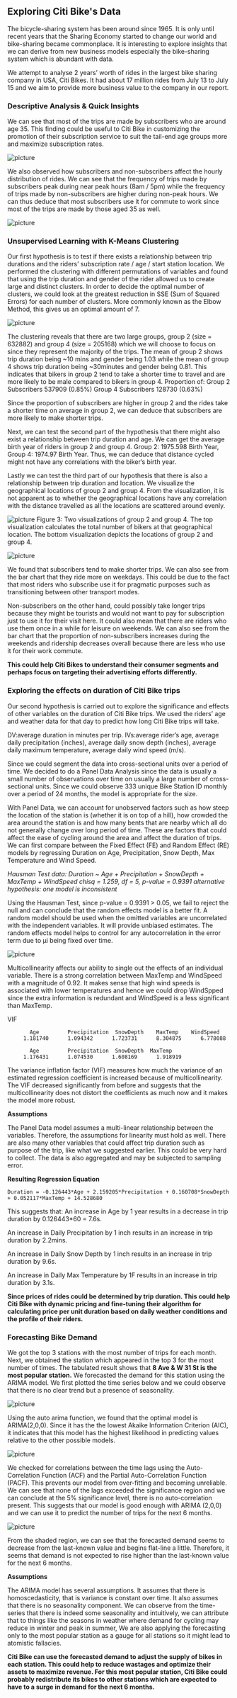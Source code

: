 ## Exploring Citi Bike's Data

The bicycle-sharing system has been around since 1965. It is only until recent years that the Sharing Economy started to change our world and bike-sharing became commonplace. It is interesting to explore insights that we can derive from new business models especially the bike-sharing system which is abundant with data. 

We attempt to analyse 2 years’ worth of rides in the largest bike sharing company in USA, Citi Bikes. It had about 17 million rides from July 13 to July 15 and we aim to provide more business value to the company in our report.

### Descriptive Analysis & Quick Insights

We can see that most of the trips are made by subscribers who are around age 35. This finding could be useful to Citi Bike in customizing the promotion of their subscription service to suit the tail-end age groups more and maximize subscription rates.

![picture](1.png)

We also observed how subscribers and non-subscribers affect the hourly distribution of rides. We can see that the frequency of trips made by subscribers peak during near peak hours (8am / 5pm) while the frequency of trips made by non-subscribers are higher during non-peak hours. We can thus deduce that most subscribers use it for commute to work since most of the trips are made by those aged 35 as well.

![picture](2.png)

### Unsupervised Learning with K-Means Clustering 
Our first hypothesis is to test if there exists a relationship between trip durations and the riders’ subscription rate / age / start station location. We performed the clustering with different permutations of variables and found that using the trip duration and gender of the rider allowed us to create large and distinct clusters. In order to decide the optimal number of clusters, we could look at the greatest reduction in SSE (Sum of Squared Errors) for each number of clusters. More commonly known as the Elbow Method, this gives us an optimal amount of 7. 

![picture](3.png)

The clustering reveals that there are two large groups, group 2 (size = 632882) and group 4 (size = 205168) which we will choose to focus on since they represent the majority of the trips. The mean of group 2 shows trip duration being ~10 mins and gender being 1.03 while the mean of group 4 shows trip duration being ~30minutes and gender being 0.81. This indicates that bikers in group 2 tend to take a shorter time to travel and are more likely to be male compared to bikers in group 4.
Proportion of:
Group 2 Subscribers 537909 (0.85%) 
Group 4 Subscribers 128730 (0.63%)

Since the proportion of subscribers are higher in group 2 and the rides take a shorter time on average in group 2, we can deduce that subscribers are more likely to make shorter trips. 

Next, we can test the second part of the hypothesis that there might also exist a relationship between trip duration and age. We can get the average birth year of riders in group 2 and group 4. Group 2: 1975.598 Birth Year, Group 4: 1974.97 Birth Year. Thus, we can deduce that distance cycled might not have any correlations with the biker’s birth year.

Lastly we can test the third part of our hypothesis that there is also a relationship between trip duration and location. We visualize the geographical locations of group 2 and group 4. From the visualization, it is not apparent as to whether the geographical locations have any correlation with the distance travelled as all the locations are scattered around evenly.

![picture](4.png)
Figure 3: Two visualizations of group 2 and group 4. The top visualization calculates the total number of bikers at that geographical location. The bottom visualization depicts the locations of group 2 and group 4. 



![picture](5.png)

We found that subscribers tend to make shorter trips. We can also see from the bar chart that they ride more on weekdays. This could be due to the fact that most riders who subscribe use it for pragmatic purposes such as transitioning between other transport modes. 

Non-subscribers on the other hand, could possibly take longer trips because they might be tourists and would not want to pay for subscription just to use it for their visit here. It could also mean that there are riders who use them once in a while for leisure on weekends. We can also see from the bar chart that the proportion of non-subscribers increases during the weekends and ridership decreases overall because there are less who use it for their work commute. 

**This could help Citi Bikes to understand their consumer segments and perhaps focus on targeting their advertising efforts differently.**

### Exploring the effects on duration of Citi Bike trips
Our second hypothesis is carried out to explore the significance and effects of other variables on the duration of Citi Bike trips. We used the riders’ age and weather data for that day to predict how long Citi Bike trips will take. 

DV:average duration in minutes per trip. 
IVs:average rider’s age, average daily precipitation (inches), average daily snow depth (inches), average daily maximum temperature, average daily wind speed (m/s).

Since we could segment the data into cross-sectional units over a period of time. We decided to do a Panel Data Analysis since the data is usually a small number of observations over time on usually a large number of cross-sectional units. Since we could observe 333 unique Bike Station ID monthly over a period of 24 months, the model is appropriate for the size. 

With Panel Data, we can account for unobserved factors such as how steep the location of the station is (whether it is on top of a hill), how crowded the area around the station is and how many bents that are nearby which all do not generally change over long period of time. These are factors that could affect the ease of cycling around the area and affect the duration of trips. 
We can first compare between the Fixed Effect (FE) and Random Effect (RE) models by regressing Duration on Age, Precipitation, Snow Depth, Max Temperature and Wind Speed.

_Hausman Test
data:  Duration ~ Age + Precipitation + SnowDepth + MaxTemp + WindSpeed
chisq = 1.259, df = 5, p-value = 0.9391
alternative hypothesis: one model is inconsistent_

Using the Hausman Test,  since p-value = 0.9391 > 0.05, we fail to reject the null and can conclude that the random effects model is a better fit. A random model should be used when the omitted variables are uncorrelated with the independent variables. It will provide unbiased estimates. The random effects model helps to control for any autocorrelation in the error term due to μi being fixed over time.

![picture](6.jpg)

Multicollinearity affects our ability to single out the effects of an individual variable. There is a strong correlation between MaxTemp and WindSpeed with a magnitude of 0.92. It makes sense that high wind speeds is associated with lower temperatures and hence we could drop WindSpped since the extra information is redundant and WindSpeed is a less significant than MaxTemp. 

VIF
```
       Age         Precipitation  SnowDepth    MaxTemp    WindSpeed 
     1.181740      1.094342      1.723731      8.304875      6.778088

       Age         Precipitation  SnowDepth  MaxTemp 
     1.176431      1.074530      1.608169      1.918919 
```
The variance inflation factor (VIF)  measures how much the variance of an estimated regression coefficient is increased because of multicollinearity. The VIF decreased significantly from before and suggests that the multicollinearity does not distort the coefficients as much now and it makes the model more robust.

**Assumptions**

The Panel Data model assumes a multi-linear relationship between the variables. Therefore, the assumptions for linearity must hold as well. There are also many other variables that could affect trip duration such as purpose of the trip, like what we suggested earlier. This could be very hard to collect. The data is also aggregated and may be subjected to sampling error.

**Resulting Regression Equation**

```Duration = -0.126443*Age + 2.159205*Precipitation + 0.160708*SnowDepth + 0.052117*MaxTemp + 14.528680```

This suggests that:
An increase in Age by 1 year results in a decrease in trip duration by 0.126443*60 = 7.6s.

An increase in Daily Precipitation by 1 inch results in an increase in trip duration by 2.2mins.

An increase in Daily Snow Depth by 1 inch results in an increase in trip duration by 9.6s.

An increase in Daily Max Temperature by 1F results in an increase in trip duration by 3.1s.

**Since prices of rides could be determined by trip duration. This could help Citi Bike with dynamic pricing and fine-tuning their algorithm for calculating price per unit duration based on daily weather conditions and the profile of their riders.**

### Forecasting Bike Demand
We got the top 3 stations with the most number of trips for each month. Next, we obtained the station which appeared in the top 3 for the most number of times. The tabulated result shows that **8 Ave & W 31 St is the most popular station.** We forecasted the demand for this station using the ARIMA model. We first plotted the time series below and we could observe that there is no clear trend but a presence of seasonality.

![picture](7.JPG)

Using the auto arima function, we found that the optimal model is ARIMA(2,0,0). Since it has the the lowest Akaike Information Criterion (AIC), it indicates that this model has the highest likelihood in predicting values relative to the other possible models.

![picture](8.JPG)

We checked for correlations between the time lags using the Auto-Correlation Function (ACF) and the Partial Auto-Correlation Function (PACF). This prevents our model from over-fitting and becoming unreliable. We can see that none of the lags exceeded the significance region and we can conclude at the 5% significance level, there is no auto-correlation present. This suggests that our model is good enough with ARIMA (2,0,0) and we can use it to predict the number of trips for the next 6 months. 

![picture](9.JPG)

From the shaded region, we can see that the forecasted demand seems to decrease from the last-known value and begins flat-line a little. Therefore, it seems that demand is not expected to rise higher than the last-known value for the next 6 months. 

**Assumptions**

The ARIMA model has several assumptions. It assumes that there is homoscedasticity, that is variance is constant over time. It also assumes that there is no seasonality component. We can observe from the time-series that there is indeed some seasonality and intuitively, we can attribute that to things like the seasons in weather where demand for cycling may reduce in winter and peak in summer, We are also applying the forecasting only to the most popular station as a gauge for all stations so it might lead to atomistic fallacies.

**Citi Bike can use the forecasted demand to adjust the supply of bikes in each station. This could help to reduce wastages and optimize their assets to maximize revenue. For this most popular station, Citi Bike could probably redistribute its bikes to other stations which are expected to have to a surge in demand for the next 6 months.**

